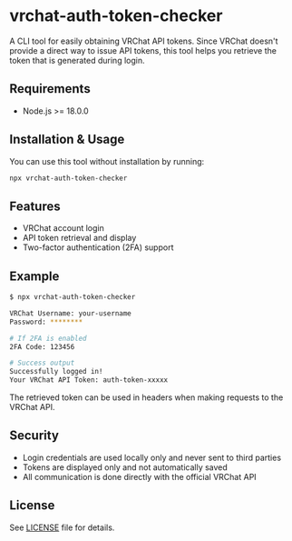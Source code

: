 # vrchat-auth-token-checker

A CLI tool for easily obtaining VRChat API tokens. Since VRChat doesn't provide a direct way to issue API tokens, this tool helps you retrieve the token that is generated during login.

## Requirements

- Node.js >= 18.0.0

## Installation & Usage

You can use this tool without installation by running:

```bash
npx vrchat-auth-token-checker
```

## Features

- VRChat account login
- API token retrieval and display
- Two-factor authentication (2FA) support

## Example

```bash
$ npx vrchat-auth-token-checker

VRChat Username: your-username
Password: ********

# If 2FA is enabled
2FA Code: 123456

# Success output
Successfully logged in!
Your VRChat API Token: auth-token-xxxxx
```

The retrieved token can be used in headers when making requests to the VRChat API.

## Security

- Login credentials are used locally only and never sent to third parties
- Tokens are displayed only and not automatically saved
- All communication is done directly with the official VRChat API

## License

See [LICENSE](./LICENSE) file for details.
